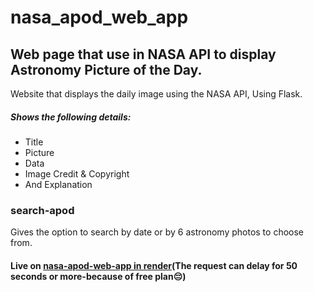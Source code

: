 # nasa_apod_web_app
## Web page that use in NASA API to display Astronomy Picture of the Day.

Website that displays the daily image using the NASA API,
Using Flask.

##### Shows the following details:
- Title
- Picture 
- Data
- Image Credit & Copyright
- And Explanation

### search-apod
Gives the option to search by date or by 6 astronomy photos to choose from.

#### Live on [nasa-apod-web-app in render](https://nasa-apod-web-app.onrender.com/)(The request can delay for 50 seconds or more-because of free plan😔)


